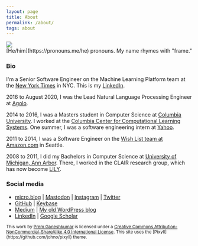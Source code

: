 ```yaml
---
layout: page
title: About
permalink: /about/
tags: about
---
```


<img class="img" src="https://gravatar.com/avatar/78d39db54dc3d3c93159454e257185ea?s=80">
<br />
[He/him](https://pronouns.me/he) pronouns. My name rhymes with "frame."

### Bio

I'm a Senior Software Engineer on the Machine Learning Platform team at the [New York Times](https://nytimes.com) in NYC. This is my <a href="http://www.linkedin.com/in/pgkmr" rel="me">LinkedIn</a>.

2016 to August 2020, I was the Lead Natural Language Processing Engineer at [Agolo](http://agolo.com/).

2014 to 2016, I was a Masters student in Computer Science at [Columbia University](http://columbia.edu/). I worked at the [Columbia Center for Computational Learning Systems](https://www.cs.columbia.edu/areas/speech/). One summer, I was a software engineering intern at [Yahoo](https://www.yahoo.com/).

2011 to 2014, I was a Software Engineer on the [Wish List team at Amazon.com](http://amazon.com/wishlist) in Seattle.

2008 to 2011, I did my Bachelors in Computer Science at [University of Michigan, Ann Arbor](http://umich.edu/). There, I worked in the CLAIR research group, which has now become [LILY](https://yale-lily.github.io/).

### Social media

* <a href="http://pgkr.net" rel="me">micro.blog</a> \| <a rel="me" href="https://indieweb.social/@pgkr">Mastodon</a> \| <a href="http://instagram.com/premtagram" rel="me">Instagram</a> \| <a href="http://twitter.com/premgane" rel="me">Twitter</a>
* <a href="https://github.com/premgane/" rel="me">GitHub</a> \| <a href="https://keybase.io/pgkr" rel="me">Keybase</a>
* <a href="https://medium.com/@pgkr" rel="me">Medium</a> \| [My old WordPress blog](http://premgane.wordpress.com)
* <a href="https://www.linkedin.com/in/prem-ganeshkumar-6a3a2318" rel="me">LinkedIn</a> \| <a href="https://scholar.google.com/citations?hl=en&view_op=list_works&gmla=AJsN-F41alnNFrAO2zZnC_j5WPd8xSWpQaKHGifWWgg6Z2WYJjM_OXHErXWEY-eFY-84Wv8XYKEJRjSnUSvBviRaDAfpPr5ESQ&user=ewXjGD4AAAAJ" rel="me">Google Scholar</a>

<small>
This work by <a xmlns:cc="http://creativecommons.org/ns#" href="http://premgkumar.com" property="cc:attributionName" rel="cc:attributionURL">Prem Ganeshkumar</a> is licensed under a <a rel="license" href="http://creativecommons.org/licenses/by-nc-sa/4.0/">Creative Commons Attribution-NonCommercial-ShareAlike 4.0 International License</a>. This site uses the [Pixyll](https://github.com/johno/pixyll) theme.
</small>